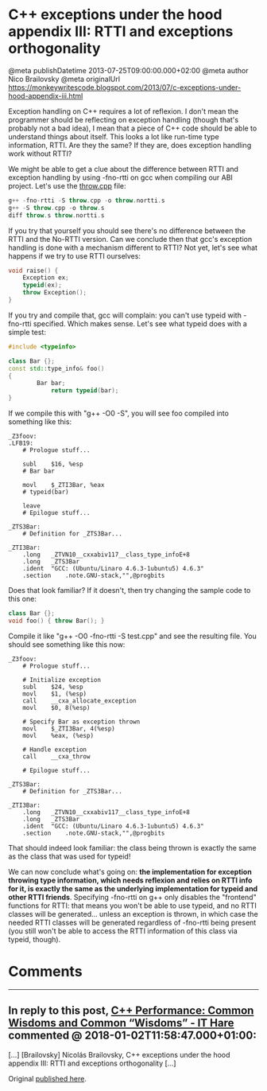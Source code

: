 # C++ exceptions under the hood appendix III: RTTI and exceptions orthogonality

@meta publishDatetime 2013-07-25T09:00:00.000+02:00
@meta author Nico Brailovsky
@meta originalUrl https://monkeywritescode.blogspot.com/2013/07/c-exceptions-under-hood-appendix-iii.html

Exception handling on C++ requires a lot of reflexion. I don't mean the programmer should be reflecting on exception handling (though that's probably not a bad idea), I mean that a piece of C++ code should be able to understand things about itself. This looks a lot like run-time type information, RTTI. Are they the same? If they are, does exception handling work without RTTI?

We might be able to get a clue about the difference between RTTI and exception handling by using -fno-rtti on gcc when compiling our ABI project. Let's use the [throw.cpp](https://github.com/nicolasbrailo/cpp_exception_handling_abi/blob/master/abi_v12/throw.cpp) file:

```c++
g++ -fno-rtti -S throw.cpp -o throw.nortti.s
g++ -S throw.cpp -o throw.s
diff throw.s throw.nortti.s
```

If you try that yourself you should see there's no difference between the RTTI and the No-RTTI version. Can we conclude then that gcc's exception handling is done with a mechanism different to RTTI? Not yet, let's see what happens if we try to use RTTI ourselves:

```c++
void raise() {
    Exception ex;
    typeid(ex);
    throw Exception();
}
```

If you try and compile that, gcc will complain: you can't use typeid with -fno-rtti specified. Which makes sense. Let's see what typeid does with a simple test:

```c++
#include <typeinfo>

class Bar {};
const std::type_info& foo()
{
        Bar bar;
            return typeid(bar);
}
```

If we compile this with "g++ -O0 -S", you will see foo compiled into something like this:

```
_Z3foov:
.LFB19:
    # Prologue stuff...

    subl    $16, %esp
    # Bar bar

    movl    $_ZTI3Bar, %eax
    # typeid(bar)

    leave
    # Epilogue stuff...

_ZTS3Bar:
    # Definition for _ZTS3Bar...

_ZTI3Bar:
    .long   _ZTVN10__cxxabiv117__class_type_infoE+8
    .long   _ZTS3Bar
    .ident  "GCC: (Ubuntu/Linaro 4.6.3-1ubuntu5) 4.6.3"
    .section    .note.GNU-stack,"",@progbits
```

Does that look familiar? If it doesn't, then try changing the sample code to this one:

```c++
class Bar {};
void foo() { throw Bar(); }
```

Compile it like "g++ -O0 -fno-rtti -S test.cpp" and see the resulting file. You should see something like this now:

```
_Z3foov:
    # Prologue stuff...

    # Initialize exception
    subl    $24, %esp
    movl    $1, (%esp)
    call    __cxa_allocate_exception
    movl    $0, 8(%esp)

    # Specify Bar as exception thrown
    movl    $_ZTI3Bar, 4(%esp)
    movl    %eax, (%esp)

    # Handle exception
    call    __cxa_throw

    # Epilogue stuff...

_ZTS3Bar:
    # Definition for _ZTS3Bar...

_ZTI3Bar:
    .long   _ZTVN10__cxxabiv117__class_type_infoE+8
    .long   _ZTS3Bar
    .ident  "GCC: (Ubuntu/Linaro 4.6.3-1ubuntu5) 4.6.3"
    .section    .note.GNU-stack,"",@progbits
```

That should indeed look familiar: the class being thrown is exactly the same as the class that was used for typeid!

We can now conclude what's going on: **the implementation for exception throwing type information, which needs reflexion and relies on RTTI info for it, is exactly the same as the underlying implementation for typeid and other RTTI friends**. Specifying -fno-rtti on g++ only disables the "frontend" functions for RTTI: that means you won't be able to use typeid, and no RTTI classes will be generated... unless an exception is thrown, in which case the needed RTTI classes will be generated regardless of -fno-rtti being present (you still won't be able to access the RTTI information of this class via typeid, though).


# Comments

---
## In reply to this post, [C++ Performance: Common Wisdoms and Common “Wisdoms” - IT Hare](md_blog/youfoundadeadlink.md) commented @ 2018-01-02T11:58:47.000+01:00:

[…] [Brailovsky] Nicolás Brailovsky, C++ exceptions under the hood appendix III: RTTI and exceptions orthogonality […]

Original [published here](md_blog/2013/0725_CexceptionsunderthehoodappendixIIIRTTIandexceptionsorthogonality.md).
